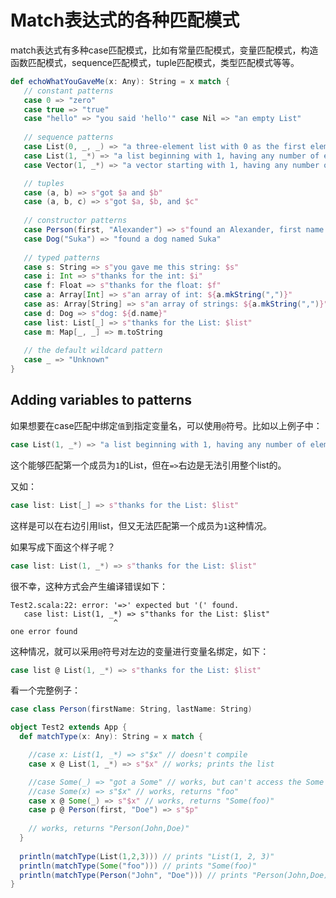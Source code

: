 # Match表达式的各种匹配模式

match表达式有多种case匹配模式，比如有常量匹配模式，变量匹配模式，构造函数匹配模式，sequence匹配模式，tuple匹配模式，类型匹配模式等等。

```scala
def echoWhatYouGaveMe(x: Any): String = x match {   // constant patterns
   case 0 => "zero"
   case true => "true"
   case "hello" => "you said 'hello'" case Nil => "an empty List"   
   // sequence patterns
   case List(0, _, _) => "a three-element list with 0 as the first element"
   case List(1, _*) => "a list beginning with 1, having any number of elements" 
   case Vector(1, _*) => "a vector starting with 1, having any number of elements"   // tuples
   case (a, b) => s"got $a and $b"
   case (a, b, c) => s"got $a, $b, and $c"      
   // constructor patterns
   case Person(first, "Alexander") => s"found an Alexander, first name = $first" 
   case Dog("Suka") => "found a dog named Suka"      
   // typed patterns
   case s: String => s"you gave me this string: $s"
   case i: Int => s"thanks for the int: $i"
   case f: Float => s"thanks for the float: $f"
   case a: Array[Int] => s"an array of int: ${a.mkString(",")}"
   case as: Array[String] => s"an array of strings: ${a.mkString(",")}"
   case d: Dog => s"dog: ${d.name}"
   case list: List[_] => s"thanks for the List: $list" 
   case m: Map[_, _] => m.toString   
   // the default wildcard pattern
   case _ => "Unknown" 
}

```

## Adding variables to patterns
如果想要在case匹配中绑定`值`到指定变量名，可以使用`@`符号。比如以上例子中：

```scala
case List(1, _*) => "a list beginning with 1, having any number of elements"
```
这个能够匹配第一个成员为`1`的List，但在`=>`右边是无法引用整个list的。

又如：

```scala
case list: List[_] => s"thanks for the List: $list"
```

这样是可以在右边引用list，但又无法匹配第一个成员为`1`这种情况。

如果写成下面这个样子呢？

```scala
case list: List(1, _*) => s"thanks for the List: $list"
```

很不幸，这种方式会产生编译错误如下：

```
Test2.scala:22: error: '=>' expected but '(' found.   case list: List(1, _*) => s"thanks for the List: $list"                       ^one error found
```

这种情况，就可以采用`@`符号对左边的变量进行变量名绑定，如下：

```scala
case list @ List(1, _*) => s"thanks for the List: $list"
```

看一个完整例子：

```scala
case class Person(firstName: String, lastName: String) 

object Test2 extends App {  def matchType(x: Any): String = x match {    //case x: List(1, _*) => s"$x" // doesn't compile
    case x @ List(1, _*) => s"$x" // works; prints the list    //case Some(_) => "got a Some" // works, but can't access the Some 
    //case Some(x) => s"$x" // works, returns "foo"
    case x @ Some(_) => s"$x" // works, returns "Some(foo)"
    case p @ Person(first, "Doe") => s"$p" 
  
    // works, returns "Person(John,Doe)" 
  }
    println(matchType(List(1,2,3))) // prints "List(1, 2, 3)"
  println(matchType(Some("foo"))) // prints "Some(foo)" 
  println(matchType(Person("John", "Doe"))) // prints "Person(John,Doe)"}```
